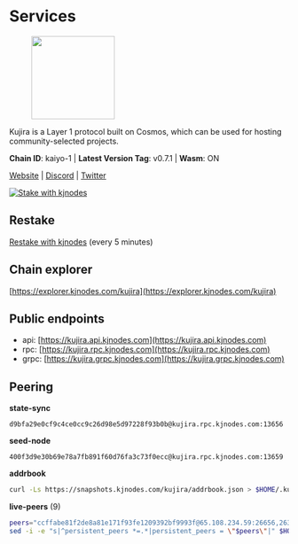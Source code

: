 # Services

<figure><img src="https://raw.githubusercontent.com/kj89/testnet_manuals/main/pingpub/logos/kujira.png" width="150" alt=""><figcaption></figcaption></figure>

Kujira is a Layer 1 protocol built on Cosmos, which can be used for  hosting community-selected projects.

**Chain ID**: kaiyo-1 | **Latest Version Tag**: v0.7.1 | **Wasm**: ON

[Website](https://kujira.app) | [Discord](https://discord.gg/teamkujira) | [Twitter](https://twitter.com/TeamKujira)

[![Stake with kjnodes](https://i.ibb.co/cr44Q8j/button-stake-with-kjnodes.png)](https://restake.app/kujira/kujiravaloper1tnuqj73jfn3724lqz34c27tuv80nv336sadqym)

## Restake

[Restake with kjnodes](https://restake.app/kujira/kujiravaloper1tnuqj73jfn3724lqz34c27tuv80nv336sadqym) (every 5 minutes)
## Chain explorer
[https://explorer.kjnodes.com/kujira](https://explorer.kjnodes.com/kujira)

## Public endpoints

* api: [https://kujira.api.kjnodes.com](https://kujira.api.kjnodes.com)
* rpc: [https://kujira.rpc.kjnodes.com](https://kujira.rpc.kjnodes.com)
* grpc: [https://kujira.grpc.kjnodes.com](https://kujira.grpc.kjnodes.com)

## Peering

**state-sync**

```text
d9bfa29e0cf9c4ce0cc9c26d98e5d97228f93b0b@kujira.rpc.kjnodes.com:13656
```

**seed-node**

```text
400f3d9e30b69e78a7fb891f60d76fa3c73f0ecc@kujira.rpc.kjnodes.com:13659
```

**addrbook**
```bash
curl -Ls https://snapshots.kjnodes.com/kujira/addrbook.json > $HOME/.kujira/config/addrbook.json
```

**live-peers** (9)
```bash
peers="ccffabe81f2de8a81e171f93fe1209392bf9993f@65.108.234.59:26656,263b9b4525e3e568e293677daa0d64d3087815f0@65.108.106.156:26676,4e1c2471efb89239fb04a4b75f9f87177fd91d00@95.217.82.78:26656,98a6a264d2f2f5093d317f09e71036e62aa73906@107.181.235.66:20656,f62a0842be95a33b191879c977eed2072e37926b@57.128.20.147:30256,3d150f6a71caca5607daff69c9049c04c37da64e@51.210.223.186:30095,9dc8a19299064e8d5a414a1fc25dd0d12d9871c8@138.201.16.240:30095,780ee91b43bcdced2daebee61996742f6b01b579@138.201.197.119:2000,d9bfa29e0cf9c4ce0cc9c26d98e5d97228f93b0b@65.109.88.38:13656"
sed -i -e "s|^persistent_peers *=.*|persistent_peers = \"$peers\"|" $HOME/.kujira/config/config.toml
```
